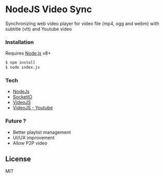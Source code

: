 # NodeJS Video Sync #

Synchronizing web video player for video file (mp4, ogg and webm) with subtitle (vtt) and Youtube video

### Installation ###

Requires [Node.js](https://nodejs.org/) v8+
```sh
$ npm install
$ node index.js
```

### Tech ###

* [NodeJs](https://nodejs.org/) 
* [SocketIO](https://socket.io)
* [VideoJS](http://videojs.com)
* [VideoJS - Youtube](https://github.com/videojs/videojs-youtube)

### Future ? ###

 - Better playlist management
 - UI/UX improvement
 - Allow P2P video

License
----

MIT